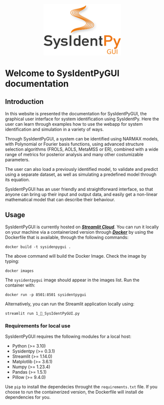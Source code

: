 <p align="center">
  <img src="img/logo_white.png" alt= “” class=“center” width="50%" height="50%">
</p>

# Welcome to SysIdentPyGUI documentation

## Introduction

In this website is presented the documentation for SysIdentPyGUI, the graphical user interface for system identification using SysIdentPy. Here the user can learn through examples how to use the webapp for system identification and simulation in a variety of ways.

Through SysIdentPyGUI, a system can be identified using NARMAX models, with Polynomial or Fourier basis functions, using advanced structure selection algorithms (FROLS, AOLS, MetaMSS or ER), combined with a wide range of metrics for posterior analysis and many other costumizable parameters.

The user can also load a previously identified model, to validate and predict using a separate dataset, as well as simulating a predefined model through its equation.

SysIdentPyGUI has an user friendly and straightforward interface, so that anyone can bring up their input and output data, and easily get a non-linear mathematical model that can describe their behaviour.
## Usage

SysIdentPyGUI is currently hosted on [***Streamlit Cloud***](https://sysidentpygui.streamlit.app/). You can run it locally on your machine via a containerized version through [***Docker***](https://www.docker.com/) by using the Dockerfile that is available, through the following commands:

``` console
docker build -t sysidenpygui .
```
The above command will build the Docker Image. Check the image by typing:

``` console
docker images
```

The `sysidentpygui` image should appear in the images list. Run the container with:

``` console
docker run -p 8501:8501 sysidentpygui
```

Alternatively, you can run the Streamlit application locally using:

``` console
streamlit run 1_🔎_SysIdentPyGUI.py
```

### Requirements for local use

SysIdentPyGUI requires the following modules for a local host:

- Python (>= 3.10)
- Sysidentpy (>= 0.3.1)
- Streamlit (>= 1.14.0)
- Matplotlib (>= 3.6.1)
- Numpy (>= 1.23.4)
- Pandas (>= 1.5.1)
- Pillow (>= 9.4.0)

Use `pip` to install the dependecies throught the `requirements.txt` file. If you choose to run the containerized version, the Dockerfile will install de dependencies for you.